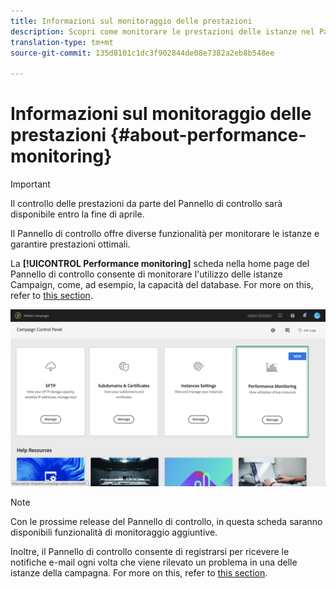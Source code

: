 ```yaml
---
title: Informazioni sul monitoraggio delle prestazioni
description: Scopri come monitorare le prestazioni delle istanze nel Pannello di controllo
translation-type: tm+mt
source-git-commit: 135d8101c1dc3f902844de08e7382a2eb8b548ee

---
```



# Informazioni sul monitoraggio delle prestazioni {#about-performance-monitoring}

>[!IMPORTANT]
>
>Il controllo delle prestazioni da parte del Pannello di controllo sarà disponibile entro la fine di aprile.

Il Pannello di controllo offre diverse funzionalità per monitorare le istanze e garantire prestazioni ottimali.

La **[!UICONTROL Performance monitoring]** scheda nella home page del Pannello di controllo consente di monitorare l&#39;utilizzo delle istanze Campaign, come, ad esempio, la capacità del database. For more on this, refer to [this section](../../performance-monitoring/using/database-monitoring.md).

![](assets/performance_card.png)

>[!NOTE]
>
>Con le prossime release del Pannello di controllo, in questa scheda saranno disponibili funzionalità di monitoraggio aggiuntive.

Inoltre, il Pannello di controllo consente di registrarsi per ricevere le notifiche e-mail ogni volta che viene rilevato un problema in una delle istanze della campagna. For more on this, refer to [this section](../../performance-monitoring/using/email-alerting.md).
